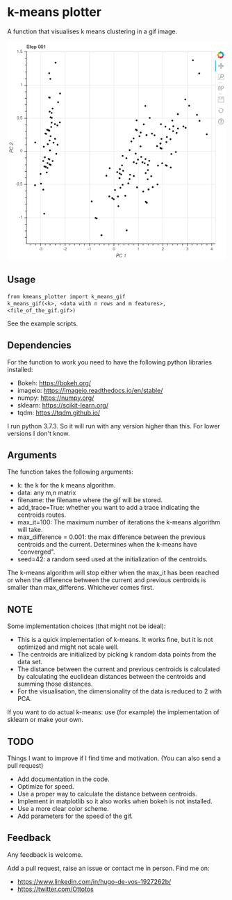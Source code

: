 # k-means plotter

A function that visualises k means clustering in a gif image.

![image text](https://raw.githubusercontent.com/hdvos/k_means_visualizer/master/figures_examples/iris_k3.gif "Iris dataset example")

## Usage
    
    from kmeans_plotter import k_means_gif
    k_means_gif(<k>, <data with n rows and m features>, <file_of_the_gif.gif>)

See the example scripts.

## Dependencies

For the function to work you need to have the following python libraries installed:

 - Bokeh: https://bokeh.org/
 - imageio: https://imageio.readthedocs.io/en/stable/
 - numpy: https://numpy.org/
 - sklearn: https://scikit-learn.org/ 
 - tqdm: https://tqdm.github.io/ 

I run python 3.7.3. So it will run with any version higher than this. For lower versions I don't know.

## Arguments

The function takes the following arguments:

 - k: the k for the k means algorithm.
 - data: any m,n matrix 
 - filename: the filename where the gif will be stored.
 - add_trace=True: whether you want to add a trace indicating the centroids routes.
 - max_it=100: The maximum number of iterations the k-means algorithm will take.
 - max_difference = 0.001: the max difference between the previous centroids and the current. Determines when the k-means have "converged".
 - seed=42: a random seed used at the initialization of the centroids.

The k-means algorithm will stop either when the max_it has been reached or when the difference between the current and previous centroids is smaller than max_differens. Whichever comes first.

##  NOTE

Some implementation choices (that might not be ideal):

 - This is a quick implementation of k-means. It works fine, but it is not optimized and might not scale well.
 - The centroids are initialized by picking k random data points from the data set.
 - The distance between the current and previous centroids is calculated by calculating the euclidean distances between the centroids and summing those distances.
 - For the visualisation, the dimensionality of the data is reduced to 2 with PCA.

If you want to do actual k-means: use (for example) the implementation of sklearn or make your own.

## TODO

Things I want to improve if I find time and motivation. (You can also send a pull request)

- Add documentation in the code.
- Optimize for speed.
- Use a proper way to calculate the distance between centroids.
- Implement in matplotlib so it also works when bokeh is not installed.
- Use a more clear color scheme.
- Add parameters for the speed of the gif.

## Feedback

Any feedback is welcome.

Add a pull request, raise an issue or contact me in person.
Find me on:
 - https://www.linkedin.com/in/hugo-de-vos-1927262b/
 - https://twitter.com/Ottotos

